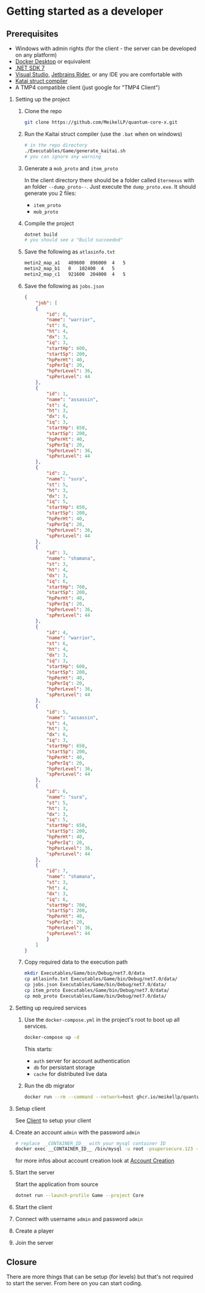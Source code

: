 # Getting started as a developer

## Prerequisites

* Windows with admin rights (for the client - the server can be developed on any platform)
* [Docker Desktop](https://www.docker.com/products/docker-desktop/) or equivalent
* [.NET SDK 7](https://dotnet.microsoft.com/en-us/download)
* [Visual Studio](https://visualstudio.com), [Jetbrains Rider](https://www.jetbrains.com/rider/), or any IDE you are comfortable with
* [Katai struct compiler](https://kaitai.io/#download)
* A TMP4 compatible client (just google for "TMP4 Client")

1. Setting up the project

    1. Clone the repo

        ```sh
        git clone https://github.com/MeikelLP/quantum-core-x.git
        ```

    2. Run the Kaitai struct compiler (use the `.bat` when on windows)

        ```sh
        # in the repo directory
        ./Executables/Game/generate_kaitai.sh
        # you can ignore any warning
        ```

    3. Generate a `mob_proto` and `item_proto`

        In the client directory there should be a folder called `Eternexus` with an folder `--dump_proto--`. Just execute the `dump_proto.exe`. It should generate you 2 files:

        * `item_proto`
        * `mob_proto`

    4. Compile the project

        ```sh
        dotnet build
        # you should see a "Build succeeded"
        ```

    5. Save the following as `atlasinfo.txt`

        ```txt
        metin2_map_a1	409600	896000	4	5
        metin2_map_b1	0	102400	4	5
        metin2_map_c1	921600	204800	4	5
        ```

    6. Save the following as `jobs.json`

        ```json
       {
            "job": [
            {
                "id": 0,
                "name": "warrior",
                "st": 6,
                "ht": 4,
                "dx": 3,
                "iq": 3,
                "startHp": 600,
                "startSp": 200,
                "hpPerHt": 40,
                "spPerIq": 20,
                "hpPerLevel": 36,
                "spPerLevel": 44
            },
            {
                "id": 1,
                "name": "assassin",
                "st": 4,
                "ht": 3,
                "dx": 6,
                "iq": 3,
                "startHp": 650,
                "startSp": 200,
                "hpPerHt": 40,
                "spPerIq": 20,
                "hpPerLevel": 36,
                "spPerLevel": 44
            },
            {
                "id": 2,
                "name": "sura",
                "st": 5,
                "ht": 3,
                "dx": 3,
                "iq": 5,
                "startHp": 650,
                "startSp": 200,
                "hpPerHt": 40,
                "spPerIq": 20,
                "hpPerLevel": 36,
                "spPerLevel": 44
            },
            {
                "id": 3,
                "name": "shamana",
                "st": 3,
                "ht": 4,
                "dx": 3,
                "iq": 6,
                "startHp": 700,
                "startSp": 200,
                "hpPerHt": 40,
                "spPerIq": 20,
                "hpPerLevel": 36,
                "spPerLevel": 44
            },
            {
                "id": 4,
                "name": "warrior",
                "st": 6,
                "ht": 4,
                "dx": 3,
                "iq": 3,
                "startHp": 600,
                "startSp": 200,
                "hpPerHt": 40,
                "spPerIq": 20,
                "hpPerLevel": 36,
                "spPerLevel": 44
            },
            {
                "id": 5,
                "name": "assassin",
                "st": 4,
                "ht": 3,
                "dx": 6,
                "iq": 3,
                "startHp": 650,
                "startSp": 200,
                "hpPerHt": 40,
                "spPerIq": 20,
                "hpPerLevel": 36,
                "spPerLevel": 44
            },
            {
                "id": 6,
                "name": "sura",
                "st": 5,
                "ht": 3,
                "dx": 3,
                "iq": 5,
                "startHp": 650,
                "startSp": 200,
                "hpPerHt": 40,
                "spPerIq": 20,
                "hpPerLevel": 36,
                "spPerLevel": 44
            },
            {
                "id": 7,
                "name": "shamana",
                "st": 3,
                "ht": 4,
                "dx": 3,
                "iq": 6,
                "startHp": 700,
                "startSp": 200,
                "hpPerHt": 40,
                "spPerIq": 20,
                "hpPerLevel": 36,
                "spPerLevel": 44
                }
            ]
        }
        ```

    7. Copy required data to the execution path

        ```sh
        mkdir Executables/Game/bin/Debug/net7.0/data
        cp atlasinfo.txt Executables/Game/bin/Debug/net7.0/data/
        cp jobs.json Executables/Game/bin/Debug/net7.0/data/
        cp item_proto Executables/Game/bin/Debug/net7.0/data/
        cp mob_proto Executables/Game/bin/Debug/net7.0/data/
        ```

2. Setting up required services

    1. Use the `docker-compose.yml` in the project's root to boot up all services.

        ```sh
        docker-compose up -d
        ```
       
        This starts:
       * `auth` server for account authentication
       * `db` for persistant storage
       * `cache` for distributed live data

    2. Run the db migrator

        ```sh
        docker run --rm --command --network=host ghcr.io/meikellp/quantum-core-x/migrator --host localhost --user root --password supersecure.123
        ```

3. Setup client

    See [Client](client.md) to setup your client

4. Create an account `admin` with the password `admin`

    ```sh
    # replace __CONTAINER_ID__ with your mysql container ID
    docker exec __CONTAINER_ID__ /bin/mysql -u root -psupersecure.123 --execute="INSERT INTO account.accounts (Id, Username, Password, Email, Status, LastLogin, CreatedAt, UpdatedAt, DeleteCode) VALUES ('584C4BC9-559F-47DD-9A7E-49EEB65DD831', 'admin', '$2y$10$dTh8zmAfA742vKZ35Oarzugv3QXJPTOYRhKpk807o9h9SWBsFcys6', 'some@mail.com', DEFAULT, null, DEFAULT, DEFAULT, DEFAULT);"
    ```

    for more infos about account creation look at [Account Creation](../tutorials/account-creation.md)

5. Start the server

    Start the application from source

    ```sh
    dotnet run --launch-profile Game --project Core
    ```

6. Start the client
7. Connect with username `admin` and password `admin`
8. Create a player
9. Join the server

## Closure

There are more things that can be setup (for levels) but that's not required to start the server. From here on you can start coding.

